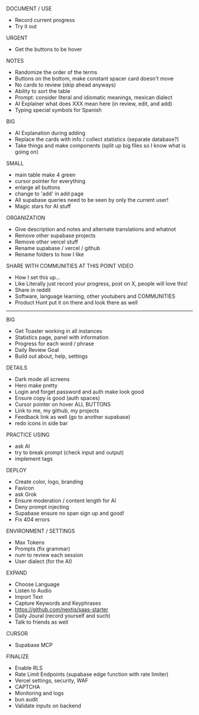 DOCUMENT / USE
- Record current progress
- Try it out

URGENT
- Get the buttons to be hover

NOTES
- Randomize the order of the terms
- Buttons on the bottom, make constant spacer card doesn't move
- No cards to review (skip ahead anyways)
- Ability to sort the table
- Prompt: consider literal and idiomatic meanings, mexican dialect
- AI Explainer what does XXX mean here (in review, edit, and add)
- Typing special symbols for Spanish

BIG
- AI Explanation during adding
- Replace the cards with info / collect statistics (separate database?)
- Take things and make components (split up big files so I know what is going on)

SMALL
- main table make 4 green
- cursor pointer for everything
- enlarge all buttons
- change to 'add' in add page
- All supabase queries need to be seen by only the current user!
- Magic stars for AI stuff

ORGANIZATION
- Give description and notes and alternate translations and whatnot
- Remove other supabase projects
- Remove other vercel stuff
- Rename supabase / vercel / github
- Rename folders to how I like

SHARE WITH COMMUNITIES AT THIS POINT
VIDEO
- How I set this up...
- Like Literally just record your progress, post on X, people will love this!
- Share in reddit
- Software, language learning, other youtubers and COMMUNITIES
- Product Hunt put it on there and look there as well
--------------------------------------------

BIG
- Get Toaster working in all instances
- Statistics page, panel with information
- Progress for each word / phrase
- Daily Review Goal
- Build out about, help, settings

DETAILS
- Dark mode all screens
- Hero make pretty
- Login and forget password and auth make look good
- Ensure copy is good (auth spaces)
- Cursor pointer on hover ALL BUTTONS
- Link to me, my github, my projects
- Feedback link as well (go to another supabase)
- redo icons in side bar

PRACTICE USING
- ask AI
- try to break prompt (check input and output)
- implement <thinking> tags

DEPLOY
- Create color, logo, branding
- Favicon
- ask Grok
- Ensure moderation / content length for AI
- Deny prompt injecting
- Supabase ensure no span sign up and good!
- Fix 404 errors

ENVIRONMENT / SETTINGS
- Max Tokens
- Prompts (fix grammar)
- num to review each session
- User dialect (for the AI)

EXPAND
- Choose Language
- Listen to Audio
- Import Text
- Capture Keywords and Keyphrases
- https://github.com/nextjs/saas-starter
- Daily Joural (record yourself and such)
- Talk to friends as well

CURSOR
- Supabase MCP

FINALIZE
- Enable RLS
- Rate Limit Endpoints (supabase edge function with rate limiter)
- Vercel settings, security, WAF
- CAPTCHA
- Monitoring and logs
- bun audit
- Validate inputs on backend